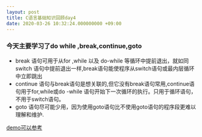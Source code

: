 ```yaml
---
layout: post
title: C语言基础知识回顾day4
date: 2020-03-26 10:32:24.000000000 +09:00
---
```

### 今天主要学习了do while ,break,continue,goto
* break 语句可用于从for ,while 以及 do-while 等循环中提前退出，就如同switch 语句中提前退出一样,break语句能使程序从switch语句或最内层循环中立即跳出
* continue 语句与break语句是想关联的,但它没有break语句常用,continue语句用于for,while或do -while 语句开始下一次循环的执行。只用于循环语句，不用于switch语句。
* goto 语句尽可能少用，因为使用goto语句比不使用goto语句的程序段更难以理解和维护.



[demo可以参考](https://github.com/wangkai598/C-review)